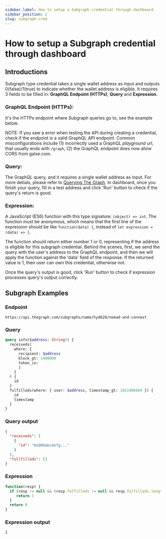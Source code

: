 ```yaml
---
sidebar_label: How to setup a Subgraph credential through dashboard
sidebar_position: 2
slug: subgraph-cred
---
```


# How to setup a Subgraph credential through dashboard

## Introductions
Subgraph type credential takes a single wallet address as input and outputs 0(false)/1(true) to indicate whether the wallet address is eligible. It requires 3 fields to be filled in: **GraphQL Endpoint (HTTPs)**, **Query** and **Expression**.
### GraphQL Endpoint (HTTPs): 
It's the HTTPs endpoint where Subgraph queries go to, see the example below. 

NOTE: If you saw a error when testing the API during creating a credential, check if the endpoint is a valid GraphQL
API endpoint. Common misconfigurations include 
(1) incorrectly used a GraphQL *playground* url, that usually ends with `/graph`, 
(2) the GraphQL endpoint does now allow CORS from galxe.com.

### Query: 
The GraphQL query, and it requires a single wallet address as input. For more detials, please refer to [Querying The Graph](https://thegraph.com/docs/en/querying/querying-the-graph/). In dashboard, once you finish your query, fill in a test address and click 'Run' button to check if the query's return is good.
### Expression: 
A JavaScript (ES6) function with this type signature: `(object) => int`. The function must be anonymous, which means that the first line of the expression should be like `function(data) {`, instead of `let expression = (data) => {`.

The function should return either number 1 or 0, representing if the address is eligible for this subgraph credential. Behind the scenes, first, we send the query with the user's address to the GraphQL endpoint, and then we will apply the function against the 'data' field of the response. If the returned value is 1, then user can own this credential, otherwise not. 

Once the query's output is good, click 'Run' button to check if expression processes query's output correctly.

## Subgraph Examples

### Endpoint
```
https://api.thegraph.com/subgraphs/name/hyd628/nomad-and-connext
```
### Query
```graphql
query info($address: String!) {
  receiveds(
    where: {
      recipient: $address
      block_gt: 1400000
      token_in: 
      ]
    }
  ) {
    id
  }
  fulfilleds(where: { user: $address, timestamp_gt: 1651986604 }) {
    id
    timestamp
  }
}

```
### Query output
```json
{
  "receiveds": [
    {
      "id": "0x000abcdefg..."
    }
  ],
  "fullfilleds": []
}
```
### Expression
```javascript
function(resp) {
  if (resp != null && (resp.fulfilleds != null && resp.fulfilleds.length > 0 || resp.receiveds != null && resp.receiveds.length > 0)) {
     return 1
  }
  return 0
}
```
### Expression output
```
1
```
